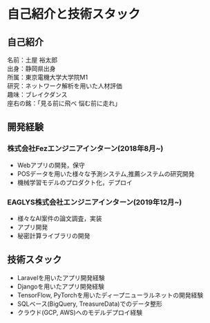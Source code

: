 # 自己紹介と技術スタック

## 自己紹介
名前：土屋 裕太郎<br>
出身：静岡県出身<br>
所属：東京電機大学大学院M1<br>
研究：ネットワーク解析を用いた人材評価<br>
趣味：ブレイクダンス<br>
座右の銘：「見る前に飛べ 悩む前に走れ」<br>

## 開発経験
### 株式会社Fezエンジニアインターン(2018年8月~)
- Webアプリの開発，保守
- POSデータを用いた様々な予測システム,推薦システムの研究開発
- 機械学習モデルのプロダクト化，デプロイ

### EAGLYS株式会社エンジニアインターン(2019年12月~)
- 様々なAI案件の論文調査，実装
- アプリ開発
- 秘密計算ライブラリの開発

## 技術スタック
- Laravelを用いたアプリ開発経験
- Djangoを用いたアプリ開発経験
- TensorFlow, PyTorchを用いたディープニューラルネットの開発経験
- SQLベース(BigQuery, TreasureData)でのデータ整形
- クラウド(GCP, AWS)へのモデルデプロイ経験
